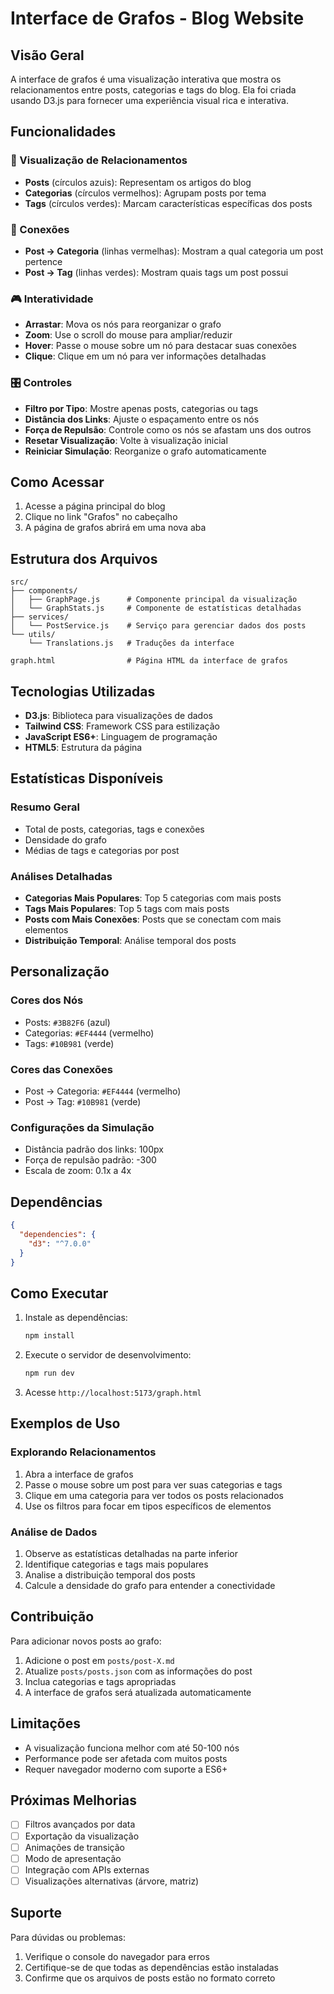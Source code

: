 # Interface de Grafos - Blog Website

## Visão Geral

A interface de grafos é uma visualização interativa que mostra os relacionamentos entre posts, categorias e tags do blog. Ela foi criada usando D3.js para fornecer uma experiência visual rica e interativa.

## Funcionalidades

### 🎯 Visualização de Relacionamentos
- **Posts** (círculos azuis): Representam os artigos do blog
- **Categorias** (círculos vermelhos): Agrupam posts por tema
- **Tags** (círculos verdes): Marcam características específicas dos posts

### 🔗 Conexões
- **Post → Categoria** (linhas vermelhas): Mostram a qual categoria um post pertence
- **Post → Tag** (linhas verdes): Mostram quais tags um post possui

### 🎮 Interatividade
- **Arrastar**: Mova os nós para reorganizar o grafo
- **Zoom**: Use o scroll do mouse para ampliar/reduzir
- **Hover**: Passe o mouse sobre um nó para destacar suas conexões
- **Clique**: Clique em um nó para ver informações detalhadas

### 🎛️ Controles
- **Filtro por Tipo**: Mostre apenas posts, categorias ou tags
- **Distância dos Links**: Ajuste o espaçamento entre os nós
- **Força de Repulsão**: Controle como os nós se afastam uns dos outros
- **Resetar Visualização**: Volte à visualização inicial
- **Reiniciar Simulação**: Reorganize o grafo automaticamente

## Como Acessar

1. Acesse a página principal do blog
2. Clique no link "Grafos" no cabeçalho
3. A página de grafos abrirá em uma nova aba

## Estrutura dos Arquivos

```
src/
├── components/
│   ├── GraphPage.js      # Componente principal da visualização
│   └── GraphStats.js     # Componente de estatísticas detalhadas
├── services/
│   └── PostService.js    # Serviço para gerenciar dados dos posts
└── utils/
    └── Translations.js   # Traduções da interface

graph.html                # Página HTML da interface de grafos
```

## Tecnologias Utilizadas

- **D3.js**: Biblioteca para visualizações de dados
- **Tailwind CSS**: Framework CSS para estilização
- **JavaScript ES6+**: Linguagem de programação
- **HTML5**: Estrutura da página

## Estatísticas Disponíveis

### Resumo Geral
- Total de posts, categorias, tags e conexões
- Densidade do grafo
- Médias de tags e categorias por post

### Análises Detalhadas
- **Categorias Mais Populares**: Top 5 categorias com mais posts
- **Tags Mais Populares**: Top 5 tags com mais posts
- **Posts com Mais Conexões**: Posts que se conectam com mais elementos
- **Distribuição Temporal**: Análise temporal dos posts

## Personalização

### Cores dos Nós
- Posts: `#3B82F6` (azul)
- Categorias: `#EF4444` (vermelho)
- Tags: `#10B981` (verde)

### Cores das Conexões
- Post → Categoria: `#EF4444` (vermelho)
- Post → Tag: `#10B981` (verde)

### Configurações da Simulação
- Distância padrão dos links: 100px
- Força de repulsão padrão: -300
- Escala de zoom: 0.1x a 4x

## Dependências

```json
{
  "dependencies": {
    "d3": "^7.0.0"
  }
}
```

## Como Executar

1. Instale as dependências:
   ```bash
   npm install
   ```

2. Execute o servidor de desenvolvimento:
   ```bash
   npm run dev
   ```

3. Acesse `http://localhost:5173/graph.html`

## Exemplos de Uso

### Explorando Relacionamentos
1. Abra a interface de grafos
2. Passe o mouse sobre um post para ver suas categorias e tags
3. Clique em uma categoria para ver todos os posts relacionados
4. Use os filtros para focar em tipos específicos de elementos

### Análise de Dados
1. Observe as estatísticas detalhadas na parte inferior
2. Identifique categorias e tags mais populares
3. Analise a distribuição temporal dos posts
4. Calcule a densidade do grafo para entender a conectividade

## Contribuição

Para adicionar novos posts ao grafo:

1. Adicione o post em `posts/post-X.md`
2. Atualize `posts/posts.json` com as informações do post
3. Inclua categorias e tags apropriadas
4. A interface de grafos será atualizada automaticamente

## Limitações

- A visualização funciona melhor com até 50-100 nós
- Performance pode ser afetada com muitos posts
- Requer navegador moderno com suporte a ES6+

## Próximas Melhorias

- [ ] Filtros avançados por data
- [ ] Exportação da visualização
- [ ] Animações de transição
- [ ] Modo de apresentação
- [ ] Integração com APIs externas
- [ ] Visualizações alternativas (árvore, matriz)

## Suporte

Para dúvidas ou problemas:
1. Verifique o console do navegador para erros
2. Certifique-se de que todas as dependências estão instaladas
3. Confirme que os arquivos de posts estão no formato correto 